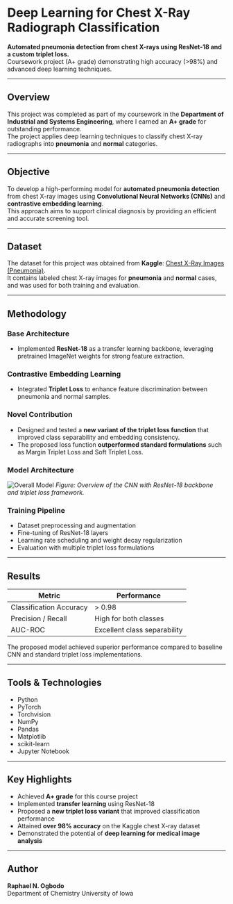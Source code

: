 # Deep Learning for Chest X-Ray Radiograph Classification

**Automated pneumonia detection from chest X-rays using ResNet-18 and a custom triplet loss.**  
Coursework project (A+ grade) demonstrating high accuracy (>98%) and advanced deep learning techniques.

---

## Overview
This project was completed as part of my coursework in the **Department of Industrial and Systems Engineering**, where I earned an **A+ grade** for outstanding performance.  
The project applies deep learning techniques to classify chest X-ray radiographs into **pneumonia** and **normal** categories.

---

## Objective
To develop a high-performing model for **automated pneumonia detection** from chest X-ray images using **Convolutional Neural Networks (CNNs)** and **contrastive embedding learning**.  
This approach aims to support clinical diagnosis by providing an efficient and accurate screening tool.

---

## Dataset
The dataset for this project was obtained from **Kaggle**: [Chest X-Ray Images (Pneumonia)](https://www.kaggle.com/paultimothymooney/chest-xray-pneumonia).  
It contains labeled chest X-ray images for **pneumonia** and **normal** cases, and was used for both training and evaluation.

---

## Methodology

### Base Architecture
- Implemented **ResNet-18** as a transfer learning backbone, leveraging pretrained ImageNet weights for strong feature extraction.

### Contrastive Embedding Learning
- Integrated **Triplet Loss** to enhance feature discrimination between pneumonia and normal samples.

### Novel Contribution
- Designed and tested a **new variant of the triplet loss function** that improved class separability and embedding consistency.
- The proposed loss function **outperformed standard formulations** such as Margin Triplet Loss and Soft Triplet Loss.

### Model Architecture

![Overall Model](images/model_diagram.png)
*Figure: Overview of the CNN with ResNet-18 backbone and triplet loss framework.*

### Training Pipeline
- Dataset preprocessing and augmentation  
- Fine-tuning of ResNet-18 layers  
- Learning rate scheduling and weight decay regularization  
- Evaluation with multiple triplet loss formulations

---

## Results

| Metric | Performance |
|--------|------------|
| Classification Accuracy | > 0.98 |
| Precision / Recall      | High for both classes |
| AUC-ROC                 | Excellent class separability |

The proposed model achieved superior performance compared to baseline CNN and standard triplet loss implementations.

---

## Tools & Technologies
- Python  
- PyTorch  
- Torchvision  
- NumPy  
- Pandas  
- Matplotlib  
- scikit-learn  
- Jupyter Notebook  

---

## Key Highlights
- Achieved **A+ grade** for this course project  
- Implemented **transfer learning** using ResNet-18  
- Proposed a **new triplet loss variant** that improved classification performance  
- Attained **over 98% accuracy** on the Kaggle chest X-ray dataset  
- Demonstrated the potential of **deep learning for medical image analysis**

---

## Author
**Raphael N. Ogbodo**  
Department of Chemistry 
University of Iowa  


